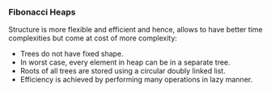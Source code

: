 ### Fibonacci Heaps

Structure is more flexible and efficient and hence, allows to have better time complexities but come at cost of more complexity:

- Trees do not have fixed shape.
- In worst case, every element in heap can be in a separate tree.
- Roots of all trees are stored using a circular doubly linked list.
- Efficiency is achieved by performing many operations in lazy manner.
